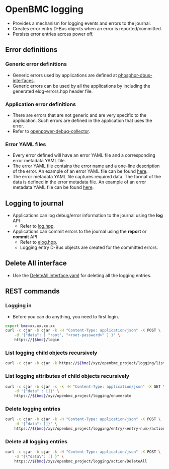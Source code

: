 # OpenBMC logging

- Provides a mechanism for logging events and errors to the journal.
- Creates error entry D-Bus objects when an error is reported/committed.
- Persists error entries across power off.

## Error definitions

### Generic error definitions

- Generic errors used by applications are defined at
  [phosphor-dbus-interfaces][phosphor-dbus-interfaces].
- Generic errors can be used by all the applications by including the generated
  elog-errors.hpp header file.

[phosphor-dbus-interfaces]: https://github.com/openbmc/phosphor-dbus-interfaces

### Application error definitions

- There are errors that are not generic and are very specific to the
  application. Such errors are defined in the application that uses the error.
- Refer to [openpower-debug-collector][openpower-debug-collector].

[openpower-debug-collector]:
  https://github.com/openbmc/openpower-debug-collector

### Error YAML files

- Every error defined will have an error YAML file and a corresponding error
  metadata YAML file.
- The error YAML file contains the error name and a one-line description of the
  error. An example of an error YAML file can be found [here][error-example].
- The error metadata YAML file captures required data. The format of the data is
  defined in the error metadata file. An example of an error metadata YAML file
  can be found [here][metadata-example].

[error-example]:
  https://github.com/openbmc/phosphor-dbus-interfaces/blob/master/yaml/xyz/openbmc_project/Common/File.errors.yaml
[metadata-example]:
  https://github.com/openbmc/phosphor-dbus-interfaces/blob/master/yaml/xyz/openbmc_project/Common/File.metadata.yaml

## Logging to journal

- Applications can log debug/error information to the journal using the **log**
  API
  - Refer to [log.hpp][log-header].
- Applications can commit errors to the journal using the **report** or
  **commit** API
  - Refer to [elog.hpp][elog-header].
  - Logging entry D-Bus objects are created for the committed errors.

[log-header]:
  https://github.com/openbmc/phosphor-logging/blob/master/lib/include/phosphor-logging/log.hpp
[elog-header]:
  https://github.com/openbmc/phosphor-logging/blob/master/lib/include/phosphor-logging/elog.hpp

## Delete All interface

- Use the [DeleteAll.interface.yaml][deleteall] for deleting all the logging
  entries.

[deleteall]:
  https://github.com/openbmc/phosphor-dbus-interfaces/blob/master/yaml/xyz/openbmc_project/Collection/DeleteAll.interface.yaml

## REST commands

### Logging in

- Before you can do anything, you need to first login.

```sh
export bmc=xx.xx.xx.xx
curl -c cjar -b cjar -k -H "Content-Type: application/json" -X POST \
    -d '{"data": [ "root", "<root-password>" ] }' \
    https://{$bmc}/login
```

### List logging child objects recursively

```sh
curl -c cjar -b cjar -k https://${bmc}/xyz/openbmc_project/logging/list
```

### List logging attributes of child objects recursively

```sh
curl -c cjar -b cjar -s -k -H "Content-Type: application/json" -X GET \
    -d '{"data" : []}' \
    https://${bmc}/xyz/openbmc_project/logging/enumerate
```

### Delete logging entries

```sh
curl -c cjar -b cjar -k -H "Content-Type: application/json" -X POST \
    -d '{"data": []}' \
    https://${bmc}/xyz/openbmc_project/logging/entry/<entry-num>/action/Delete
```

### Delete all logging entries

```sh
curl -c cjar -b cjar -k -H "Content-Type: application/json" -X POST \
    -d "{\"data\": [] }" \
    https://${bmc}/xyz/openbmc_project/logging/action/DeleteAll
```

